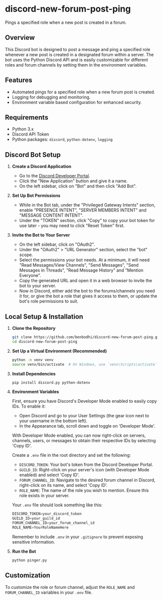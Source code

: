 # discord-new-forum-post-ping

Pings a specified role when a new post is created in a forum.

## Overview

This Discord bot is designed to post a message and ping a specified role whenever a new post is created in a designated forum within a server. The bot uses the Python Discord API and is easily customizable for different roles and forum channels by setting them in the environment variables.

## Features

- Automated pings for a specified role when a new forum post is created.
- Logging for debugging and monitoring.
- Environment variable based configuration for enhanced security.

## Requirements

- Python 3.x
- Discord API Token
- Python packages: `discord`, `python-dotenv`, `logging`

## Discord Bot Setup

1. **Create a Discord Application**

    - Go to the [Discord Developer Portal](https://discord.com/developers/applications).
    - Click the "New Application" button and give it a name.
    - On the left sidebar, click on "Bot" and then click "Add Bot".

2. **Set Up Bot Permissions**

   - While in the Bot tab, under the "Privileged Gateway Intents" section, enable "PRESENCE INTENT", "SERVER MEMBERS INTENT" and "MESSAGE CONTENT INTENT".
   - Under the "TOKEN" section, click "Copy" to copy your bot token for use later - you may need to click "Reset Token" first.

3. **Invite the Bot to Your Server**

   - On the left sidebar, click on "OAuth2".
   - Under the "OAuth2" > "URL Generator" section, select the "bot" scope.
   - Select the permissions your bot needs. At a minimum, it will need "Read Messages/View Channels", "Send Messages", "Send Messages in Threads", "Read Message History" and "Mention Everyone".
   - Copy the generated URL and open it in a web browser to invite the bot to your server.
   - Now in Discord, either add the bot to the forums/channels you need it for, or give the bot a role that gives it access to them, or update the bot's role permissions to suit.

## Local Setup & Installation

1. **Clone the Repository**

   ```bash
   git clone https://github.com/benbodhi/discord-new-forum-post-ping.git
   cd discord-new-forum-post-ping
   ```

2. **Set Up a Virtual Environment (Recommended)**

   ```bash
   python -m venv venv
   source venv/bin/activate  # On Windows, use `venv\Scripts\activate`
   ```

3. **Install Dependencies**

   ```bash
   pip install discord.py python-dotenv
   ```

4. **Environment Variables**

   First, ensure you have Discord's Developer Mode enabled to easily copy IDs. To enable it:
   - Open Discord and go to your User Settings (the gear icon next to your username in the bottom left).
   - In the Appearance tab, scroll down and toggle on 'Developer Mode'.

   With Developer Mode enabled, you can now right-click on servers, channels, users, or messages to obtain their respective IDs by selecting 'Copy ID'.

   Create a `.env` file in the root directory and set the following:

   - `DISCORD_TOKEN`: Your bot's token from the Discord Developer Portal.
   - `GUILD_ID`: Right-click on your server's icon (with Developer Mode enabled) and select 'Copy ID'.
   - `FORUM_CHANNEL_ID`: Navigate to the desired forum channel in Discord, right-click on its name, and select 'Copy ID'.
   - `ROLE_NAME`: The name of the role you wish to mention. Ensure this role exists in your server.

   Your `.env` file should look something like this:

   ```js
   DISCORD_TOKEN=your_discord_token
   GUILD_ID=your_guild_id
   FORUM_CHANNEL_ID=your_forum_channel_id
   ROLE_NAME=YourRoleNameHere
   ```

   Remember to include `.env` in your `.gitignore` to prevent exposing sensitive information.

5. **Run the Bot**

   ```bash
   python pinger.py
   ```

## Customization

To customize the role or forum channel, adjust the `ROLE_NAME` and `FORUM_CHANNEL_ID` variables in your `.env` file.
